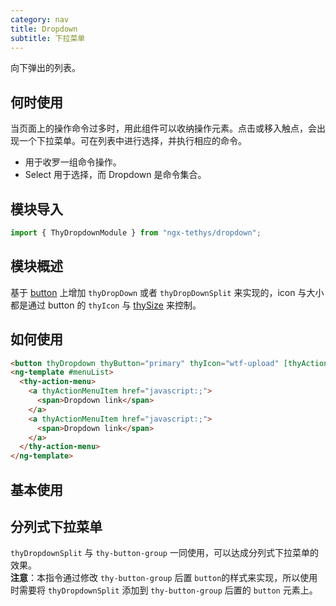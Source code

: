 ```yaml
---
category: nav
title: Dropdown
subtitle: 下拉菜单
---
```


<div class="dg-alert dg-alert-info">向下弹出的列表。</div>

## 何时使用
当页面上的操作命令过多时，用此组件可以收纳操作元素。点击或移入触点，会出现一个下拉菜单。可在列表中进行选择，并执行相应的命令。

+ 用于收罗一组命令操作。
+ Select 用于选择，而 Dropdown 是命令集合。

## 模块导入
```ts
import { ThyDropdownModule } from "ngx-tethys/dropdown";
```

## 模块概述
基于 [button](http://lib.worktile.live/ngx-tethys/components/button/overview) 上增加 `thyDropDown` 或者 `thyDropDownSplit` 来实现的，icon 与大小都是通过 button 的 `thyIcon` 与 [thySize](http://lib.worktile.live/ngx-tethys/components/button/examples) 来控制。


## 如何使用

```html
<button thyDropdown thyButton="primary" thyIcon="wtf-upload" [thyActionMenuToggle]="menuList">下拉菜单</button>
<ng-template #menuList>
  <thy-action-menu>
    <a thyActionMenuItem href="javascript:;">
      <span>Dropdown link</span>
    </a>
    <a thyActionMenuItem href="javascript:;">
      <span>Dropdown link</span>
    </a>
  </thy-action-menu>
</ng-template>

```

## 基本使用
<example name="thy-dropdown-basic-example" />

## 分列式下拉菜单
`thyDropdownSplit` 与 `thy-button-group` 一同使用，可以达成分列式下拉菜单的效果。
<br/>
**注意**：本指令通过修改 `thy-button-group` 后置 `button`的样式来实现，所以使用时需要将
  `thyDropdownSplit` 添加到 `thy-button-group` 后置的 `button` 元素上。
<example name="thy-dropdown-split-example" />